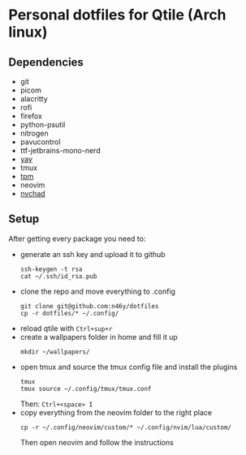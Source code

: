 # Personal dotfiles for Qtile (Arch linux)
## Dependencies
- git
- picom
- alacritty
- rofi
- firefox
- python-psutil
- nitrogen
- pavucontrol
- ttf-jetbrains-mono-nerd
- [yay](https://github.com/Jguer/yay)
- tmux
- [tpm](https://github.com/tmux-plugins/tpm)
- neovim
- [nvchad](https://nvchad.com/docs/quickstart/install)

## Setup
After getting every package you need to:
- generate an ssh key and upload it to github
    ```
    ssh-keygen -t rsa
    cat ~/.ssh/id_rsa.pub
    ```
- clone the repo and move everything to .config
    ```
    git clone git@github.com:n46y/dotfiles
    cp -r dotfiles/* ~/.config/
    ```
- reload qtile with `Ctrl+sup+r`
- create a wallpapers folder in home and fill it up
    ```
    mkdir ~/wallpapers/
    ```
- open tmux and source the tmux config file and install the plugins
    ```
    tmux
    tmux source ~/.config/tmux/tmux.conf
    ```
    Then: `Ctrl+<space> I`
- copy everything from the neovim folder to the right place
    ```
    cp -r ~/.config/neovim/custom/* ~/.config/nvim/lua/custom/
    ```
    Then open neovim and follow the instructions
